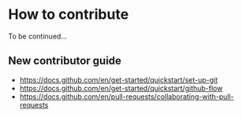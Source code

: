 # How to contribute
To be continued...

## New contributor guide
- https://docs.github.com/en/get-started/quickstart/set-up-git
- https://docs.github.com/en/get-started/quickstart/github-flow
- https://docs.github.com/en/pull-requests/collaborating-with-pull-requests